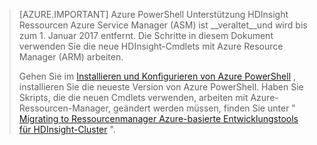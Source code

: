 > [AZURE.IMPORTANT] Azure PowerShell Unterstützung HDInsight Ressourcen Azure Service Manager (ASM) ist __veraltet__und wird bis zum 1. Januar 2017 entfernt. Die Schritte in diesem Dokument verwenden Sie die neue HDInsight-Cmdlets mit Azure Resource Manager (ARM) arbeiten.
>
> Gehen Sie im [Installieren und Konfigurieren von Azure PowerShell](../articles/powershell-install-configure.md) , installieren Sie die neueste Version von Azure PowerShell. Haben Sie Skripts, die die neuen Cmdlets verwenden, arbeiten mit Azure-Ressourcen-Manager, geändert werden müssen, finden Sie unter " [Migrating to Ressourcenmanager Azure-basierte Entwicklungstools für HDInsight-Cluster](../articles/hdinsight/hdinsight-hadoop-development-using-azure-resource-manager.md) ".
